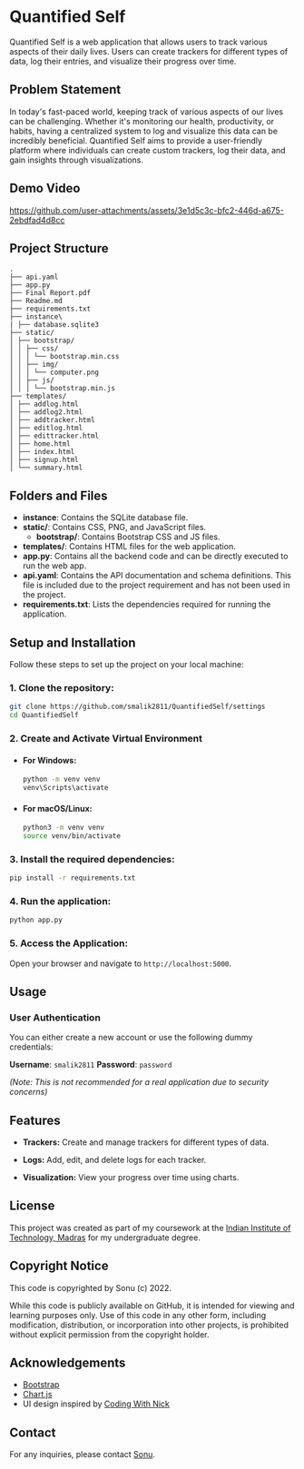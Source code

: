 # Quantified Self

Quantified Self is a web application that allows users to track various aspects of their daily lives. Users can create trackers for different types of data, log their entries, and visualize their progress over time.

## Problem Statement

In today's fast-paced world, keeping track of various aspects of our lives can be challenging. Whether it's monitoring our health, productivity, or habits, having a centralized system to log and visualize this data can be incredibly beneficial. Quantified Self aims to provide a user-friendly platform where individuals can create custom trackers, log their data, and gain insights through visualizations.

## Demo Video

https://github.com/user-attachments/assets/3e1d5c3c-bfc2-446d-a675-2ebdfad4d8cc

## Project Structure

```
.
├── api.yaml
├── app.py
├── Final Report.pdf
├── Readme.md
├── requirements.txt
├── instance\
| ├── database.sqlite3
├── static/
│ ├── bootstrap/
│ │ ├── css/
│ │ │ └── bootstrap.min.css
│ │ ├── img/
│ │ │ └── computer.png
│ │ ├── js/
│ │ │ └── bootstrap.min.js
├── templates/
│ ├── addlog.html
│ ├── addlog2.html
│ ├── addtracker.html
│ ├── editlog.html
│ ├── edittracker.html
│ ├── home.html
│ ├── index.html
│ ├── signup.html
│ └── summary.html
```

## Folders and Files

- **instance**: Contains the SQLite database file.
- **static/**: Contains CSS, PNG, and JavaScript files.
  - **bootstrap/**: Contains Bootstrap CSS and JS files.
- **templates/**: Contains HTML files for the web application.
- **app.py**: Contains all the backend code and can be directly executed to run the web app.
- **api.yaml**: Contains the API documentation and schema definitions. This file is included due to the project requirement and has not been used in the project.
- **requirements.txt**: Lists the dependencies required for running the application.

## Setup and Installation

Follow these steps to set up the project on your local machine:

### 1. Clone the repository:

```sh
git clone https://github.com/smalik2811/QuantifiedSelf/settings
cd QuantifiedSelf
```

### 2. Create and Activate Virtual Environment

- #### **For Windows:**
  ```sh
  python -m venv venv
  venv\Scripts\activate
  ```
- #### **For macOS/Linux:**
  ```sh
  python3 -m venv venv
  source venv/bin/activate
  ```

### 3. Install the required dependencies:

```sh
pip install -r requirements.txt
```

### 4. Run the application:

```sh
python app.py
```

### 5. Access the Application:

Open your browser and navigate to `http://localhost:5000`.

## Usage

### User Authentication

You can either create a new account or use the following dummy credentials:

**Username**: `smalik2811`
**Password**: `password`

_(Note: This is not recommended for a real application due to security concerns)_

## Features

- **Trackers:** Create and manage trackers for different types of data.

- **Logs:** Add, edit, and delete logs for each tracker.

- **Visualization:** View your progress over time using charts.

## License

This project was created as part of my coursework at the [Indian Institute of Technology, Madras](https://www.iitm.ac.in/) for my undergraduate degree.

## Copyright Notice

This code is copyrighted by Sonu (c) 2022.

While this code is publicly available on GitHub, it is intended for viewing and learning purposes only. Use of this code in any other form, including modification, distribution, or incorporation into other projects, is prohibited without explicit permission from the copyright holder.

## Acknowledgements

- [Bootstrap](https://getbootstrap.com/)
- [Chart.js](https://www.chartjs.org/)
- UI design inspired by [Coding With Nick](https://github.com/codingwithnick)

## Contact

For any inquiries, please contact [Sonu](mailto:smalik2811@gmail.com).
